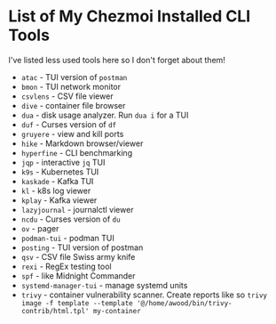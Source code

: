 # List of My Chezmoi Installed CLI Tools

I've listed less used tools here so I don't forget about them!

* `atac` - TUI version of `postman`
* `bmon` - TUI network monitor
* `csvlens` - CSV file viewer
* `dive` - container file browser
* `dua` - disk usage analyzer.  Run `dua i` for a TUI
* `duf` - Curses version of `df`
* `gruyere` - view and kill ports
* `hike` - Markdown browser/viewer
* `hyperfine` - CLI benchmarking
* `jqp` - interactive `jq` TUI
* `k9s` - Kubernetes TUI
* `kaskade` - Kafka TUI
* `kl` - k8s log viewer
* `kplay` - Kafka viewer
* `lazyjournal` - journalctl viewer
* `ncdu` - Curses version of `du`
* `ov` - pager
* `podman-tui` - podman TUI
* `posting` - TUI version of postman
* `qsv` - CSV file Swiss army knife
* `rexi` - RegEx testing tool
* `spf` - like Midnight Commander
* `systemd-manager-tui` - manage systemd units
* `trivy` - container vulnerability scanner.  Create reports like so
  `trivy image -f template --template '@/home/awood/bin/trivy-contrib/html.tpl' my-container`
